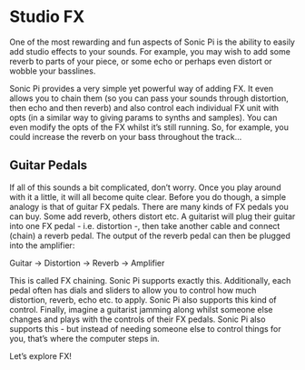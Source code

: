 # Studio FX 

One of the most rewarding and fun aspects of Sonic Pi is the ability to easily add studio effects to your sounds. For example, you may wish to add some reverb to parts of your piece, or some echo or perhaps even distort or wobble your basslines. 

Sonic Pi provides a very simple yet powerful way of adding FX. It even allows you to chain them (so you can pass your sounds through distortion, then echo and then reverb) and also control each individual FX unit with opts (in a similar way to giving params to synths and samples). You can even modify the opts of the FX whilst it’s still running. So, for example, you could increase the reverb on your bass throughout the track… 

## Guitar Pedals 

If all of this sounds a bit complicated, don’t worry. Once you play around with it a little, it will all become quite clear. Before you do though, a simple analogy is that of guitar FX pedals. There are many kinds of FX pedals you can buy. Some add reverb, others distort etc. A guitarist will plug their guitar into one FX pedal - i.e. distortion -, then take another cable and connect (chain) a reverb pedal. The output of the reverb pedal can then be plugged into the amplifier: 

Guitar -> Distortion -> Reverb -> Amplifier 

This is called FX chaining. Sonic Pi supports exactly this. Additionally, each pedal often has dials and sliders to allow you to control how much distortion, reverb, echo etc. to apply. Sonic Pi also supports this kind of control. Finally, imagine a guitarist jamming along whilst someone else changes and plays with the controls of their FX pedals. Sonic Pi also supports this - but instead of needing someone else to control things for you, that’s where the computer steps in. 

Let’s explore FX!

